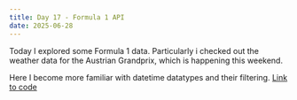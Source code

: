 ```yaml
---
title: Day 17 - Formula 1 API
date: 2025-06-28
---
```

Today I explored some Formula 1 data. Particularly i checked out the weather data for the Austrian Grandprix, which is happening this weekend.

Here I become more familiar with datetime datatypes and their filtering.
[Link to code](https://github.com/JonSkogland/1000daysofcoding/blob/main/daily-projects/day17_20250628/Day%2017.ipynb)
